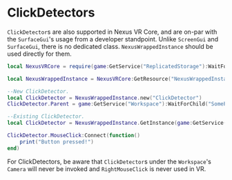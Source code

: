 # ClickDetectors
`ClickDetector`s are also supported in Nexus VR Core,
and are on-par with the `SurfaceGui`'s usage from a 
developer standpoint. Unlike `ScreenGui` and `SurfaceGui`,
there is no dedicated class. `NexusWrappedInstance` should
be used directly for them.

```lua
local NexusVRCore = require(game:GetService("ReplicatedStorage"):WaitForChild("NexusVRCore"))

local NexusWrappedInstance = NexusVRCore:GetResource("NexusWrappedInstance")

--New ClickDetector.
local ClickDetector = NexusWrappedInstance.new("ClickDetector")
ClickDetector.Parent = game:GetService("Workspace"):WaitForChild("SomePart")

--Existing ClickDetector.
local ClickDetector = NexusWrappedInstance.GetInstance(game:GetService("Workspace"):WaitForChild("SomePart"):WaitForChild("ClickDetector"))

ClickDetector.MouseClick:Connect(function()
    print("Button pressed!")
end)
```

For ClickDetectors, be aware that `ClickDetector`s under
the `Workspace`'s `Camera` will never be invoked and
`RightMouseClick` is never used in VR.